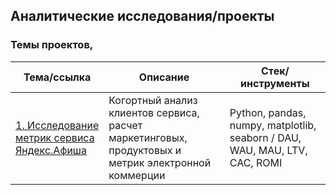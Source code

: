 ## Аналитические исследования/проекты

### Темы проектов, 

Тема/ссылка | Описание | Стек/инструменты
--- | --- | ---
[1. Исследование метрик сервиса Яндекс.Афиша](https://github.com/BogData/Data_analytics/tree/main/analysis_service_metrics_y_afisha) | Когортный анализ клиентов сервиса, расчет маркетинговых, продуктовых и метрик электронной коммерции  |  Python, pandas, numpy, matplotlib, seaborn / DAU, WAU, MAU, LTV, CAC, ROMI  
